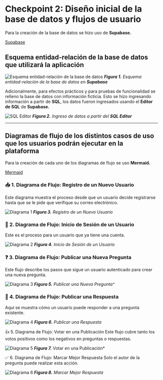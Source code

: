 # Checkpoint 2: Diseño inicial de la base de datos y flujos de usuario
Para la creación de la base de datos se hizo uso de **Supabase.**

[Supabase](https://supabase.com/)

## Esquema entidad-relación de la base de datos que utilizará la aplicación

![Esquema entidad-relación de la base de datos](supabase-schema-swsrbcomgivsmzwqodpz.svg)
***Figura 1.** Esquema entidad-relación de la base de datos en **Supabase***

Adicionalmente, para efectos prácticos y para pruebas de funcionalidad se relleno la base de datos con información ficticia. Esto se hizo ingresando información a partir de **SQL**, los datos fueron ingresados usando el **Editor de SQL** de **Supabase.**

![SQL Editor](SQL-Editor.png)
***Figura 2.** Ingreso de datos a partir del **SQL Editor***

---

## Diagramas de flujo de los distintos casos de uso que los usuarios podrán ejecutar en la plataforma
Para la creación de cada uno de los diagramas de flujo se uso **Mermaid.**

[Mermaid](https://www.mermaidchart.com/app/dashboard)

### 📥 1. Diagrama de Flujo: Registro de un Nuevo Usuario
Este diagrama muestra el proceso desde que un usuario decide registrarse hasta que se le pide que verifique su correo electrónico.

![Diagrama 1](Diagrama-1.svg)
***Figura 3.** Registro de un Nuevo Usuario*

### 🔑 2. Diagrama de Flujo: Inicio de Sesión de un Usuario
Este es el proceso para un usuario que ya tiene una cuenta.

![Diagrama 2](Diagrama-2.svg)
***Figura 4.** Inicio de Sesión de un Usuario*

### ❓ 3. Diagrama de Flujo: Publicar una Nueva Pregunta
Este flujo describe los pasos que sigue un usuario autenticado para crear una nueva pregunta.

![Diagrama 3](Diagrama-3.svg)
***Figura 5.** Publicar una Nueva Pregunta^*

### 💬 4. Diagrama de Flujo: Publicar una Respuesta
Aquí se muestra cómo un usuario puede responder a una pregunta existente.

![Diagrama 4](Diagrama-4.svg)
***Figura 6.** Publicar una Respuesta*

👍 5. Diagrama de Flujo: Votar en una Publicación
Este flujo cubre tanto los votos positivos como los negativos en preguntas o respuestas.

![Diagrama 5](Diagrama-5.svg)
***Figura 7.*** Votar en una Publicación*

✅ 6. Diagrama de Flujo: Marcar Mejor Respuesta
Solo el autor de la pregunta puede realizar esta acción.

![Diagrama 6](Diagrama-6.svg)
***Figura 8.** Marcar Mejor Respuesta*
